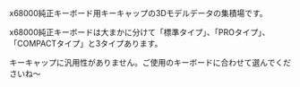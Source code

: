 x68000純正キーボード用キーキャップの3Dモデルデータの集積場です。

x68000純正キーボードは大まかに分けて「標準タイプ」、「PROタイプ」、「COMPACTタイプ」と3タイプあります。

キーキャップに汎用性がありません。ご使用のキーボードに合わせて選んでくださいね～
